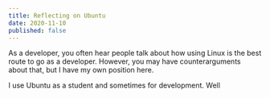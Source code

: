 ```yaml
---
title: Reflecting on Ubuntu
date: 2020-11-10
published: false
---
```


As a developer, you often hear people talk about how using Linux is the best route to go as a developer. However, you may have counterarguments about that, but I have my own position here.

I use Ubuntu as a student and sometimes for development. Well

